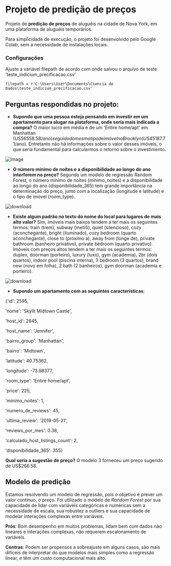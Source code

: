 # Projeto de predição de preços

Projeto de **predição de preços** de aluguéis na cidade de Nova York, em uma plataforma de aluguéis temporários.



Para simplicidade de execução, o projeto foi desenvolvido pelo Google Colab, sem a necessidade de instalações locais.


### Configurações
Ajuste a variável filepath de acordo com onde salvou o arquivo de teste 'teste_indicium_precificacao.csv'

```
filepath = r'C:\Users\User\Documents\Ciencia de Dados\teste_indicium_precificacao.csv'
```

## Perguntas respondidas no projeto:
* **Supondo que uma pessoa esteja pensando em investir em um apartamento para alugar na plataforma, onde seria mais indicada a compra?**
O maior lucro em média é de um 'Entire home/apt' em Manhattan (US$56558.58/ano) seguido do mesmo tipo de imóvel no Brooklyn (US$45187.71/ano). Entretanto não há informações sobre o valor desses imóveis, o que seria fundamental para calcularmos o retorno sobre o investimento.

![image](https://github.com/renan-ras/LH_CD/assets/126360032/253e4f20-8c1f-4752-a541-794542942ccb)

* **O número mínimo de noites e a disponibilidade ao longo do ano interferem no preço?**
Segundo um modelo de regressão Random Forest, o número mínimo de noites (minimo_noites) e a disponibilidade ao longo do ano (disponibilidade_365) tem grande importância na determinação do preço, junto com a localização (longitude e latitude) e o tipo de imóvel (room_type).

![download](https://github.com/renan-ras/LH_CD/assets/126360032/74fd4906-8774-43b2-a523-4a38e61e35ab)

* **Existe algum padrão no texto do nome do local para lugares de mais alto valor?**
Sim, imóveis mais baixos tendem a ter mais os seguintes termos: train (trem), subway (metrô), quiet (silencioso), cozy (aconchegante), bright (iluminado), cozy bedroom (quarto aconchegante), close to (próximo a), away from (longe de), private bathroom (banheiro privativo), private bedroom (quarto privativo).
Imóveis com preços altos tendem a ter mais os seguintes termos: duplex, doorman (porteiro), luxury (luxo), gym (academia), 2br (dois quartos), indoor pool (piscina interna), 3 bedroom (3 quartos), brand new (novo em folha), 2 bath (2 banheiros), gym doorman (academia e porteiro).

![download](https://github.com/renan-ras/LH_CD/assets/126360032/b254d177-1cc9-448b-babb-dfaf82829ffa)

* **Supondo um apartamento com as seguintes características**:

{'id': 2595,

 'nome': 'Skylit Midtown Castle',
 
 'host_id': 2845,
 
 'host_name': 'Jennifer',
 
 'bairro_group': 'Manhattan',
 
 'bairro': 'Midtown',
 
 'latitude': 40.75362,
 
 'longitude': -73.98377,
 
 'room_type': 'Entire home/apt',
 
 'price': 225,
 
 'minimo_noites': 1,
 
 'numero_de_reviews': 45,
 
 'ultima_review': '2019-05-21',
 
 'reviews_por_mes': 0.38,
 
 'calculado_host_listings_count': 2,
 
 'disponibilidade_365': 355}
 
**Qual seria a sugestão de preço?**
O modelo 3 forneceu um preço sugerido de US$266.58.

## Modelo de predição
Estamos resolvendo um modelo de regressão, pois o objetivo é prever um valor contínuo, o preço. Foi utilizado o modelo de *Random Forest* por sua capacidade de lidar com variáveis categóricas e numéricas sem a necessidade de escala, sua robustez a outliers e sua capacidade de modelar interações complexas entre variáveis.

**Prós**: Bom desempenho em muitos problemas, lidam bem com dados não lineares e interações complexas, não requerem escalonamento de variáveis.

**Contras**: Podem ser propensos a sobreajuste em alguns casos, são mais difíceis de interpretar do que modelos mais simples como a regressão linear, e têm um custo computacional mais alto.

